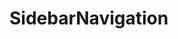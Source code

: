 <script lang="ts" setup>
import SidebarNavigation from '@cypress-design/react-SidebarNavigation'
</script>

# SidebarNavigation

<DemoWrapper>
	<SidebarNavigation :items="[
    {
      text: 'Page',
      href: '#',
    },
    {
      text: 'Overview',
      items: [
        {
          text: 'Overview Item 1',
          href: '#',
          active: true,
        },
        {
          text: 'Overview Item 2',
          href: '#',
        },
      ],
    }]" />
</DemoWrapper>
